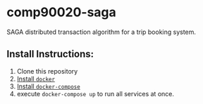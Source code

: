 # comp90020-saga
SAGA distributed transaction algorithm for a trip booking system.

## Install Instructions:

1. Clone this repository
2. [Install `docker`](https://docs.docker.com/get-docker/)
3. [Install `docker-compose`](https://docs.docker.com/compose/install/)
4. execute `docker-compose up` to run all services at once.

